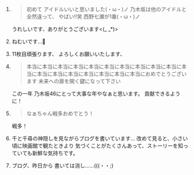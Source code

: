 1. > 初めて アイドルいいと思いました(・ω・)ノ 乃木坂は他のアイドルと全然違って、 やばい‼️笑 西野七瀬が1番(・ω・)ノ

   うれしいです、ありがとうございます<(_ _*)>

2. ねむいです…🌠

3. 11枚目頑張ります、 よろしくお願いいたします、

4. > 本当に本当に本当に本当に本当に本当に本当に本当に本当に本当に本当に本当に本当に本当に本当に本当に本当に本当におめでとうございます 未来への扉を開く鍵になって下さい

   この一年 乃木坂46にとって大事な年やなぁと思います。 貢献できるように！

5. > なぁちゃん戦多おめでとう！

   戦多！

6. 千と千尋の神隠しを見ながらブログを書いています… 改めて見ると、小さい頃に映画館で観たときより 気づくことがたくさんあって、ストーリーを知っていても新鮮な気持ちです。

7. ブログ、昨日から 書いては消し……(((・・;)